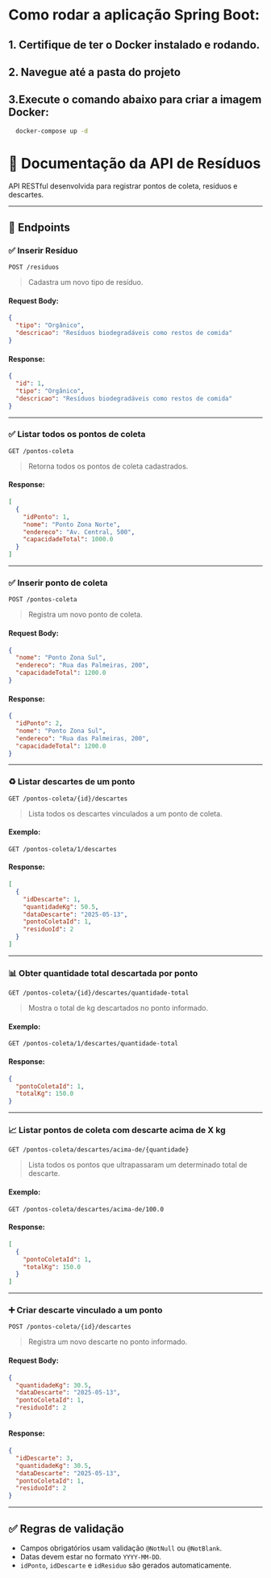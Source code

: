 # Como rodar a aplicação Spring Boot:

## 1. Certifique de ter o Docker instalado e rodando.
## 2. Navegue até a pasta do projeto
## 3.Execute o comando abaixo para criar a imagem Docker:
```bash
  docker-compose up -d
```


# 🧾 Documentação da API de Resíduos


API RESTful desenvolvida para registrar pontos de coleta, resíduos e descartes.

---

## 📘 Endpoints

### ✅ Inserir Resíduo
`POST /residuos`

> Cadastra um novo tipo de resíduo.

#### Request Body:
```json
{
  "tipo": "Orgânico",
  "descricao": "Resíduos biodegradáveis como restos de comida"
}
```

#### Response:
```json
{
  "id": 1,
  "tipo": "Orgânico",
  "descricao": "Resíduos biodegradáveis como restos de comida"
}
```

---

### ✅ Listar todos os pontos de coleta
`GET /pontos-coleta`

> Retorna todos os pontos de coleta cadastrados.

#### Response:
```json
[
  {
    "idPonto": 1,
    "nome": "Ponto Zona Norte",
    "endereco": "Av. Central, 500",
    "capacidadeTotal": 1000.0
  }
]
```

---

### ✅ Inserir ponto de coleta
`POST /pontos-coleta`

> Registra um novo ponto de coleta.

#### Request Body:
```json
{
  "nome": "Ponto Zona Sul",
  "endereco": "Rua das Palmeiras, 200",
  "capacidadeTotal": 1200.0
}
```

#### Response:
```json
{
  "idPonto": 2,
  "nome": "Ponto Zona Sul",
  "endereco": "Rua das Palmeiras, 200",
  "capacidadeTotal": 1200.0
}
```

---

### ♻️ Listar descartes de um ponto
`GET /pontos-coleta/{id}/descartes`

> Lista todos os descartes vinculados a um ponto de coleta.

#### Exemplo:
`GET /pontos-coleta/1/descartes`

#### Response:
```json
[
  {
    "idDescarte": 1,
    "quantidadeKg": 50.5,
    "dataDescarte": "2025-05-13",
    "pontoColetaId": 1,
    "residuoId": 2
  }
]
```

---

### 📊 Obter quantidade total descartada por ponto
`GET /pontos-coleta/{id}/descartes/quantidade-total`

> Mostra o total de kg descartados no ponto informado.

#### Exemplo:
`GET /pontos-coleta/1/descartes/quantidade-total`

#### Response:
```json
{
  "pontoColetaId": 1,
  "totalKg": 150.0
}
```

---

### 📈 Listar pontos de coleta com descarte acima de X kg
`GET /pontos-coleta/descartes/acima-de/{quantidade}`

> Lista todos os pontos que ultrapassaram um determinado total de descarte.

#### Exemplo:
`GET /pontos-coleta/descartes/acima-de/100.0`

#### Response:
```json
[
  {
    "pontoColetaId": 1,
    "totalKg": 150.0
  }
]
```

---

### ➕ Criar descarte vinculado a um ponto
`POST /pontos-coleta/{id}/descartes`

> Registra um novo descarte no ponto informado.

#### Request Body:
```json
{
  "quantidadeKg": 30.5,
  "dataDescarte": "2025-05-13",
  "pontoColetaId": 1,
  "residuoId": 2
}
```

#### Response:
```json
{
  "idDescarte": 3,
  "quantidadeKg": 30.5,
  "dataDescarte": "2025-05-13",
  "pontoColetaId": 1,
  "residuoId": 2
}
```

---

## ✅ Regras de validação
- Campos obrigatórios usam validação `@NotNull` ou `@NotBlank`.
- Datas devem estar no formato `YYYY-MM-DD`.
- `idPonto`, `idDescarte` e `idResiduo` são gerados automaticamente.
